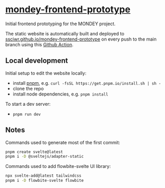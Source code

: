 # [mondey-frontend-prototype](https://ssciwr.github.io/mondey-frontend-prototype)

Initial frontend prototyping for the MONDEY project.

The static website is automatically built and deployed to
[ssciwr.github.io/mondey-frontend-prototype](https://ssciwr.github.io/mondey-frontend-prototype)
on every push to the main branch using this [Github Action](.github/workflows/deploy.yml).

## Local development

Initial setup to edit the website locally:

- install [pnpm](https://pnpm.io/installation), e.g. `curl -fsSL https://get.pnpm.io/install.sh | sh -`
- clone the repo
- install node dependencies, e.g. `pnpm install`

To start a dev server:

- `pnpm run dev`

## Notes

Commands used to generate most of the first commit:

```bash
pnpm create svelte@latest
pnpm i -D @sveltejs/adapter-static
```

Commands used to add flowbite-svelte UI library:

```bash
npx svelte-add@latest tailwindcss
pnpm i -D flowbite-svelte flowbite
```
